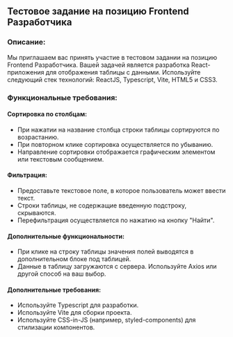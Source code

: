 
## Тестовое задание на позицию Frontend Разработчика
### Описание:
Мы приглашаем вас принять участие в тестовом задании на позицию Frontend Разработчика. Вашей задачей является разработка React-приложения для отображения таблицы с данными. Используйте следующий стек технологий: ReactJS, Typescript, Vite, HTML5 и CSS3.

### Функциональные требования:
#### Сортировка по столбцам:
-  При нажатии на название столбца строки таблицы сортируются по возрастанию.
-  При повторном клике сортировка осуществляется по убыванию.
-  Направление сортировки отображается графическим элементом или текстовым сообщением.


#### Фильтрация:
-  Предоставьте текстовое поле, в которое пользователь может ввести текст.
-  Строки таблицы, не содержащие введенную подстроку, скрываются.
-  Перефильтрация осуществляется по нажатию на кнопку "Найти".


#### Дополнительные функциональности:
-  При клике на строку таблицы значения полей выводятся в дополнительном блоке под таблицей.
-  Данные в таблицу загружаются с сервера. Используйте Axios или другой способ на ваш выбор.

#### Дополнительные требования:
-  Используйте Typescript для разработки.
-  Используйте Vite для сборки проекта.
-  Используйте CSS-in-JS (например, styled-components) для стилизации компонентов.
